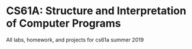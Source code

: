 # CS61A: Structure and Interpretation of Computer Programs

All labs, homework, and projects for cs61a summer 2019
